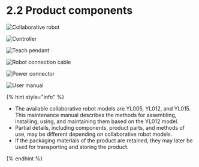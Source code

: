 # 2.2 Product components

![Collaborative robot](../.gitbook/assets/cobot.png)

![Controller](../.gitbook/assets/controller.png)

![Teach pendant](../.gitbook/assets/tp.png)

![Robot connection cable](../.gitbook/assets/cable.png)

![Power connector](../.gitbook/assets/connector.png)

![User manual](../.gitbook/assets/maunal.png)

{% hint style="info" %}
* The available collaborative robot models are YL005, YL012, and YL015. This maintenance manual describes the methods for assembling, installing, using, and maintaining them based on the YL012 model.
* Partial details, including components, product parts, and methods of use, may be different depending on collaborative robot models.
*   If the packaging materials of the product are retained, they may later be used for transporting and storing the product.


{% endhint %}
